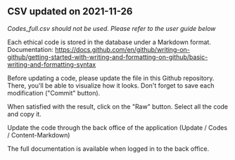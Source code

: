 ## CSV updated on 2021-11-26

*Codes_full.csv should not be used. Please refer to the user guide below*

Each ethical code is stored in the database under a Markdown format. Documentation: https://docs.github.com/en/github/writing-on-github/getting-started-with-writing-and-formatting-on-github/basic-writing-and-formatting-syntax

Before updating a code, please update the file in this Github repository. There, you'll be able to visualize how it looks. Don't forget to save each modification ("Commit" button). 

When satisfied with the result, click on the "Raw" button. Select all the code and copy it.

Update the code through the back office of the application (Update / Codes / Content-Markdown)

The full documentation is available when logged in to the back office.
